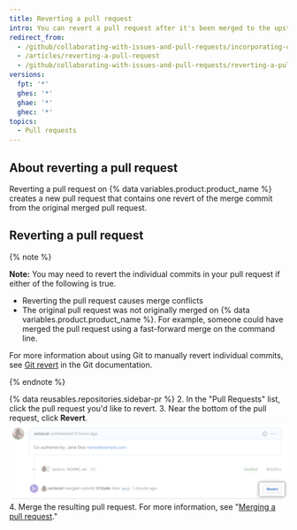 ```yaml
---
title: Reverting a pull request
intro: You can revert a pull request after it's been merged to the upstream branch.
redirect_from:
  - /github/collaborating-with-issues-and-pull-requests/incorporating-changes-from-a-pull-request/reverting-a-pull-request
  - /articles/reverting-a-pull-request
  - /github/collaborating-with-issues-and-pull-requests/reverting-a-pull-request
versions:
  fpt: '*'
  ghes: '*'
  ghae: '*'
  ghec: '*'
topics:
  - Pull requests
---
```

## About reverting a pull request

Reverting a pull request on {% data variables.product.product_name %} creates a new pull request that contains one revert of the merge commit from the original merged pull request.

## Reverting a pull request

{% note %}

**Note:** You may need to revert the individual commits in your pull request if either of the following is true.

- Reverting the pull request causes merge conflicts
- The original pull request was not originally merged on {% data variables.product.product_name %}. For example, someone could have merged the pull request using a fast-forward merge on the command line.

For more information about using Git to manually revert individual commits, see [Git revert](https://git-scm.com/docs/git-revert.html) in the Git documentation.

{% endnote %}

{% data reusables.repositories.sidebar-pr %}
2. In the "Pull Requests" list, click the pull request you'd like to revert.
3. Near the bottom of the pull request, click **Revert**.
  ![Revert pull request link](/assets/images/help/pull_requests/revert-pull-request-link.png)
4. Merge the resulting pull request. For more information, see "[Merging a pull request](/pull-requests/collaborating-with-pull-requests/incorporating-changes-from-a-pull-request/merging-a-pull-request)."
